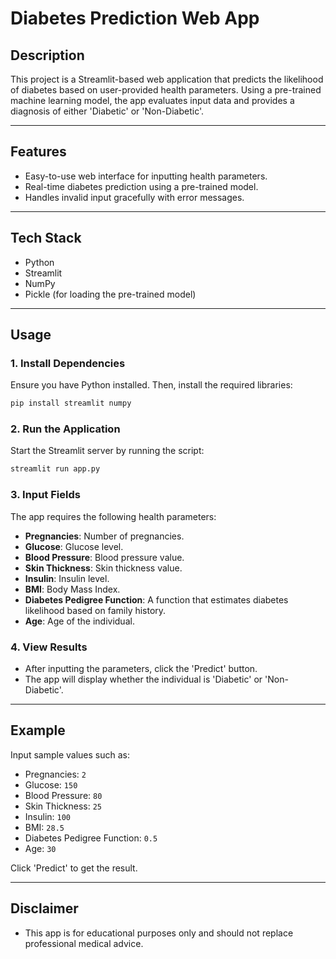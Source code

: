 # Diabetes Prediction Web App

## Description
This project is a Streamlit-based web application that predicts the likelihood of diabetes based on user-provided health parameters. Using a pre-trained machine learning model, the app evaluates input data and provides a diagnosis of either 'Diabetic' or 'Non-Diabetic'.

---

## Features
- Easy-to-use web interface for inputting health parameters.
- Real-time diabetes prediction using a pre-trained model.
- Handles invalid input gracefully with error messages.

---

## Tech Stack
- Python
- Streamlit
- NumPy
- Pickle (for loading the pre-trained model)

---

## Usage

### 1. Install Dependencies
Ensure you have Python installed. Then, install the required libraries:
```bash
pip install streamlit numpy
```

### 2. Run the Application
Start the Streamlit server by running the script:
```bash
streamlit run app.py
```

### 3. Input Fields
The app requires the following health parameters:
- **Pregnancies**: Number of pregnancies.
- **Glucose**: Glucose level.
- **Blood Pressure**: Blood pressure value.
- **Skin Thickness**: Skin thickness value.
- **Insulin**: Insulin level.
- **BMI**: Body Mass Index.
- **Diabetes Pedigree Function**: A function that estimates diabetes likelihood based on family history.
- **Age**: Age of the individual.

### 4. View Results
- After inputting the parameters, click the 'Predict' button.
- The app will display whether the individual is 'Diabetic' or 'Non-Diabetic'.

---

## Example
Input sample values such as:
- Pregnancies: `2`
- Glucose: `150`
- Blood Pressure: `80`
- Skin Thickness: `25`
- Insulin: `100`
- BMI: `28.5`
- Diabetes Pedigree Function: `0.5`
- Age: `30`

Click 'Predict' to get the result.

---

## Disclaimer
- This app is for educational purposes only and should not replace professional medical advice.
